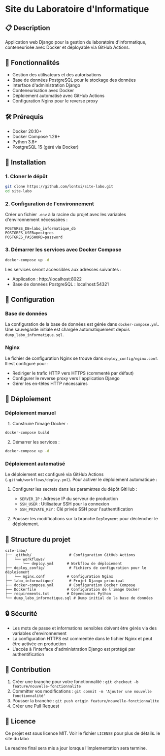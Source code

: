 # Site du Laboratoire d'Informatique

## 📋 Description
Application web Django pour la gestion du laboratoire d'informatique, conteneurisée avec Docker et déployable via GitHub Actions.

## 🚀 Fonctionnalités
- Gestion des utilisateurs et des autorisations
- Base de données PostgreSQL pour le stockage des données
- Interface d'administration Django
- Conteneurisation avec Docker
- Déploiement automatisé avec GitHub Actions
- Configuration Nginx pour le reverse proxy

## 🛠 Prérequis
- Docker 20.10+
- Docker Compose 1.29+
- Python 3.8+
- PostgreSQL 15 (géré via Docker)

## 🚀 Installation

### 1. Cloner le dépôt
```bash
git clone https://github.com/lontsi/site-labo.git
cd site-labo
```

### 2. Configuration de l'environnement
Créer un fichier `.env` à la racine du projet avec les variables d'environnement nécessaires :
```
POSTGRES_DB=labo_informatique_db
POSTGRES_USER=postgres
POSTGRES_PASSWORD=password
```

### 3. Démarrer les services avec Docker Compose
```bash
docker-compose up -d
```

Les services seront accessibles aux adresses suivantes :
- Application : http://localhost:8022
- Base de données PostgreSQL : localhost:54321

## 🔧 Configuration

### Base de données
La configuration de la base de données est gérée dans `docker-compose.yml`. Une sauvegarde initiale est chargée automatiquement depuis `dump_labo_informatique.sql`.

### Nginx
Le fichier de configuration Nginx se trouve dans `deploy_config/nginx.conf`. Il est configuré pour :
- Rediriger le trafic HTTP vers HTTPS (commenté par défaut)
- Configurer le reverse proxy vers l'application Django
- Gérer les en-têtes HTTP nécessaires

## 🚀 Déploiement

### Déploiement manuel
1. Construire l'image Docker :
```bash
docker-compose build
```

2. Démarrer les services :
```bash
docker-compose up -d
```

### Déploiement automatisé
Le déploiement est configuré via GitHub Actions (`.github/workflows/deploy.yml`). Pour activer le déploiement automatique :
1. Configurer les secrets dans les paramètres du dépôt GitHub :
   - `SERVER_IP` : Adresse IP du serveur de production
   - `SSH_USER` : Utilisateur SSH pour la connexion
   - `SSH_PRIVATE_KEY` : Clé privée SSH pour l'authentification

2. Pousser les modifications sur la branche `Deployment` pour déclencher le déploiement.

## 📂 Structure du projet
```
site-labo/
├── .github/                 # Configuration GitHub Actions
│   └── workflows/
│       └── deploy.yml      # Workflow de déploiement
├── deploy_config/           # Fichiers de configuration pour le déploiement
│   └── nginx.conf          # Configuration Nginx
├── labo_informatique/       # Projet Django principal
├── docker-compose.yml       # Configuration Docker Compose
├── Dockerfile              # Configuration de l'image Docker
├── requirements.txt        # Dépendances Python
└── dump_labo_informatique.sql # Dump initial de la base de données
```

## 🔒 Sécurité
- Les mots de passe et informations sensibles doivent être gérés via des variables d'environnement
- La configuration HTTPS est commentée dans le fichier Nginx et peut être activée en production
- L'accès à l'interface d'administration Django est protégé par authentification

## 🤝 Contribution
1. Créer une branche pour votre fonctionnalité : `git checkout -b feature/nouvelle-fonctionnalite`
2. Committer vos modifications : `git commit -m 'Ajouter une nouvelle fonctionnalité'`
3. Pousser la branche : `git push origin feature/nouvelle-fonctionnalite`
4. Créer une Pull Request

## 📝 Licence
Ce projet est sous licence MIT. Voir le fichier `LICENSE` pour plus de détails.
le site du labo

Le readme final sera mis a jour lorsque l'implementation sera termine.
